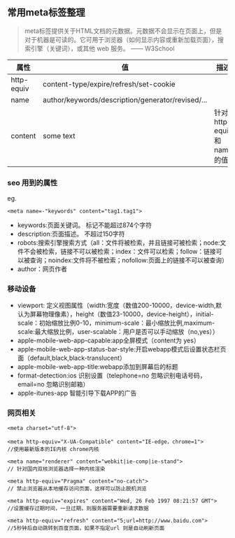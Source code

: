 ## 常用meta标签整理

> meta标签提供关于HTML文档的元数据。元数据不会显示在页面上，但是对于机器是可读的。它可用于浏览器（如何显示内容或重新加载页面），搜索引擎（关键词），或其他 web 服务。 —— W3School

属性 | 值 | 描述
--   | -- | --
http-equiv | content-type/expire/refresh/set-cookie |
name | author/keywords/description/generator/revised/... | 
content | some text | 针对http-equiv 和 name的值 |

### seo 用到的属性
eg.
  ```
  <meta name=-"keywords" content="tag1.tag1">
  ```
  * keywords:页面关键词。 标记不能超过874个字符
  * description:页面描述。 不超过150字符
  * robots:搜索引擎搜索方式（all：文件将被检索，并且链接可被检索；node:文件不会被检索，链接不可以被检索；index：文件可以检索；follow：链接可以被查询；noindex:文件将不被检索；nofollow:页面上的链接不可以被查询）
  * author：网页作者
 
### 移动设备
  * viewport: 定义视图属性（width:宽度（数值200-10000，device-width,默认为屏幕物理像素），height（数值23-10000，device-height），initial-scale：初始缩放比例0-10，minimum-scale：最小缩放比例,maximum-scale:最大缩放比例，user-scalable：用户是否可以手动缩放（no,yes））
  * apple-mobile-web-app-capable:app全屏模式（content为 yes）
  * apple-mobile-web-app-status-bar-style:开启webapp模式后设置状态栏页面（default,black,black-translucent）
  * apple-mobile-web-app-title:webapp添加到屏幕后的标题
  * format-detection:ios 识别设置（telephone=no 忽略识别电话号码，email=no 忽略识别邮箱）
  * apple-itunes-app 智能引导下载APP的广告
  
### 网页相关
  ```(html)
  <meta charset="utf-8">
  
  <meta http-equiv="X-UA-Compatible" content="IE-edge，chrome=1"> 
  //使用最新版本的IE内核 chrome内核
  
  <meta name="renderer" content="webkit|ie-comp|ie-stand">
  // 针对国内双核浏览器选择一种内核渲染
  
  <meta http-equiv="Pragma" content="no-catch">
  // 禁止浏览器从本地缓存访问页面，这样可以防止脱机浏览
  
  <meta http-equiv="expires" content="Wed, 26 Feb 1997 08:21:57 GMT">
  //设置缓存过期时间，一旦过期，则服务器需要重新请求数据
  
  <meta http-equiv="refresh" content="5;url=http://www.baidu.com">
  //5秒钟后自动跳转到百度页面，如果不指定url 则是自动刷新页面

  ```
